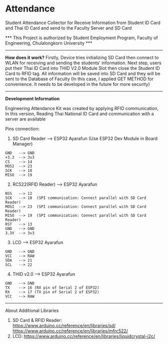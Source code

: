# Attendance
Student Attendance Collector for Receive Information from Student ID Card and Thai ID Card and send to the Faculty Server and SD Card

*** This Project is authorized by Student Employment Program, Faculty of Engineering, Chulalongkorn University ***

------------------------------------------------------------
  **How does it work?**
    Firstly, Device tries initializing SD Card then connect to WLAN for receiving and sending the students' information. Next step, users put their Thai ID Card into THID V2.0 Module Slot then close the Student ID Card to RFID tag. All information will be saved into SD Card and they will be sent to the Database of Faculty (In this case, I applied GET METHOD for convenience. It needs to be developed in the future for more security)

------------------------------------------------------------
  **Development Information**
  
  Engineering Attendance Kit was created by applying RFID communication,
  In this version, Reading Thai National ID Card and communication with a server are available

  Pins connection:
  1. SD Card Reader --> ESP32 Ayarafun (Use ESP32 Dev Module in Board Manager)
  
    GND   --> GND
    +3.3  --> 3v3
    CS    --> 14
    MOSI  --> 23
    SCK   --> 18
    MISO  --> 19
    
  2. RC522(RFID Reader) --> ESP32 Ayarafun
  
    NSS   --> 12
    SCK   --> 18  (SPI communication: Connect parallel with SD Card Reader)
    MOSI  --> 23  (SPI communication: Connect parallel with SD Card Reader)
    MISO  --> 19  (SPI communication: Connect parallel with SD Card Reader)
    RST   --> 13
    GND   --> GND
    3.3V  --> 3v3
    
  3. LCD --> ESP32 Ayarafun
  
    GND   --> GND
    VCC   --> RAW
    SDA   --> 21
    SCL   --> 22
    
  4. THID v2.0 --> ESP32 Ayarafun
  
    GND   --> GND
    TX    --> 16 (RX pin of Serial 2 of ESP32)
    RX    --> 17 (TX pin of Serial 2 of ESP32)
    VCC   --> RAW
    
------------------------------------------------------------
About Additional Libraries
   1. SD Card & RFID Reader: https://www.arduino.cc/reference/en/libraries/sd/
      https://www.arduino.cc/reference/en/libraries/mfrc522/
   2. LCD: https://www.arduino.cc/reference/en/libraries/liquidcrystal-i2c/
